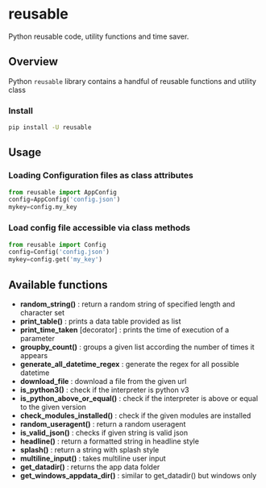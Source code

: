 # reusable
Python reusable code, utility functions and time saver.

## Overview
Python `reusable` library contains a handful of reusable functions and utility class

### Install

```bash
pip install -U reusable
```

## Usage
### Loading Configuration files as class attributes

```python
from reusable import AppConfig
config=AppConfig('config.json')
mykey=config.my_key
```
### Load config file accessible via class methods

```python
from reusable import Config
config=Config('config.json')
mykey=config.get('my_key')
```

## Available functions
- **random_string()** : return a random string of specified length and character set
- **print_table()** : prints a data table provided as list
- **print_time_taken** [decorator] : prints the time of execution of a parameter
- **groupby_count()** : groups a given list according the number of times it appears
- **generate_all_datetime_regex** : generate the regex for all possible datetime
- **download_file** : download a file from the given url
- **is_python3()** : check if the interpreter is python v3
- **is_python_above_or_equal()** : check if the interpreter is above or equal to the given version
- **check_modules_installed()** : check if the given modules are installed
- **random_useragent()** : return a random useragent
- **is_valid_json()** : checks if given string is valid json
- **headline()** : return a formatted string in headline style
- **splash()** : return a string with splash style
- **multiline_input()** : takes multiline user input
- **get_datadir()** : returns the app data folder
- **get_windows_appdata_dir()** : similar to get_datadir() but windows only
